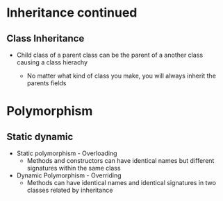 # Inheritance continued

## Class Inheritance

- Child class of a parent class can be the parent of a another class
  causing a class hierachy

  - No matter what kind of class you make, you will always inherit the
    parents fields

# Polymorphism

## Static dynamic

- Static polymorphism - Overloading
  - Methods and constructors can have identical names but different
    signatures within the same class
- Dynamic Polymorphism - Overriding
  - Methods can have identical names and identical signatures in two
    classes related by inheritance
